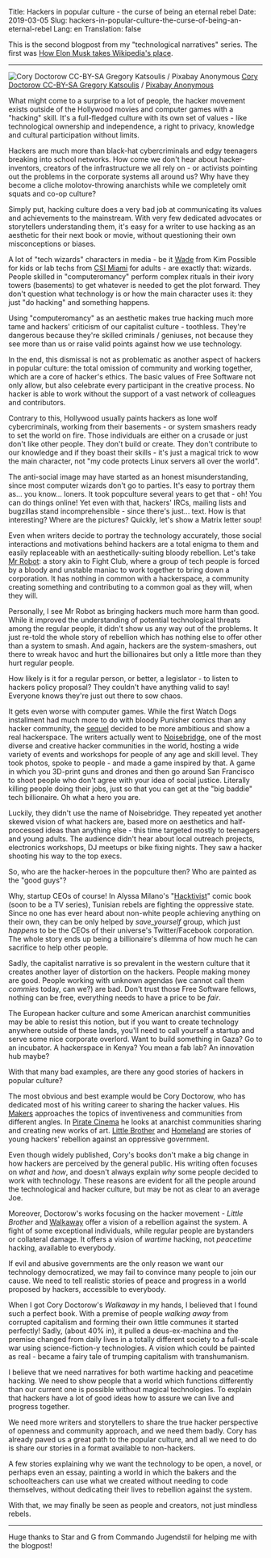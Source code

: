 Title: Hackers in popular culture - the curse of being an eternal rebel
Date: 2019-03-05
Slug: hackers-in-popular-culture-the-curse-of-being-an-eternal-rebel
Lang: en
Translation: false

This is the second blogpost from my "technological narratives" series. The first was [How Elon Musk takes Wikipedia's place](/how-elon-musk-takes-wikipedias-place.html).

---

![Cory Doctorow CC-BY-SA Gregory Katsoulis / Pixabay Anonymous](/images/28_hackers_in_popular_culture/doctorow_anonymous.jpg)
[Cory Doctorow CC-BY-SA Gregory Katsoulis](https://www.flickr.com/photos/maternity/8512127406/) / [Pixabay Anonymous](https://pixabay.com/photos/anonymous-hacker-network-mask-2821433/)

What might come to a surprise to a lot of people, the hacker movement exists outside of the Hollywood movies and computer games with a "hacking" skill. It's a full-fledged culture with its own set of values - like technological ownership and independence, a right to privacy, knowledge and cultural participation without limits.

Hackers are much more than black-hat cybercriminals and edgy teenagers breaking into school networks. How come we don't hear about hacker-inventors, creators of the infrastructure we all rely on - or activists pointing out the problems in the corporate systems all around us? Why have they become a cliche molotov-throwing anarchists while we completely omit squats and co-op culture?

Simply put, hacking culture does a very bad job at communicating its values and achievements to the mainstream. With very few dedicated advocates or storytellers understanding them, it's easy for a writer to use hacking as an aesthetic for their next book or movie, without questioning their own misconceptions or biases.

A lot of "tech wizards" characters in media - be it [Wade](https://tvtropes.org/pmwiki/pmwiki.php/Main/VoiceWithAnInternetConnection) from Kim Possible for kids or lab techs from [CSI Miami](https://tvtropes.org/pmwiki/pmwiki.php/Main/HollywoodHacking) for adults - are exactly that: wizards. People skilled in "computeromancy" perform complex rituals in their ivory towers (basements) to get whatever is needed to get the plot forward. They don't question what technology is or how the main character uses it: they just "do hacking" and something happens.

Using "computeromancy" as an aesthetic makes true hacking much more tame and hackers' criticism of our capitalist culture - toothless. They're dangerous because they're skilled criminals / geniuses, not because they see more than us or raise valid points against how we use technology.

In the end, this dismissal is not as problematic as another aspect of hackers in popular culture: the total omission of community and working together, which are a core of hacker's ethics. The basic values of Free Software not only allow, but also celebrate every participant in the creative process. No hacker is able to work without the support of a vast network of colleagues and contributors.

Contrary to this, Hollywood usually paints hackers as lone wolf cybercriminals, working from their basements - or system smashers ready to set the world on fire. Those individuals are either on a crusade or just don't like other people. They don't build or create. They don't contribute to our knowledge and if they boast their skills - it's just a magical trick to wow the main character, not "my code protects Linux servers all over the world".

The anti-social image may have started as an honest misunderstanding, since most computer wizards don't go to parties. It's easy to portray them as... you know... loners. It took popculture several years to get that - oh! You can do things online! Yet even with that, hackers' IRCs, mailing lists and bugzillas stand incomprehensible - since there's just... text. How is that interesting? Where are the pictures? Quickly, let's show a Matrix letter soup!

Even when writers decide to portray the technology accurately, those social interactions and motivations behind hackers are a total enigma to them and easily replaceable with an aesthetically-suiting bloody rebellion. Let's take [Mr Robot](https://tvtropes.org/pmwiki/pmwiki.php/Series/MrRobot): a story akin to Fight Club, where a group of tech people is forced by a bloody and unstable maniac to work together to bring down a corporation. It has nothing in common with a hackerspace, a community creating something and contributing to a common goal as they will, when they will.

Personally, I see Mr Robot as bringing hackers much more harm than good. While it improved the understanding of potential technological threats among the regular people, it didn't show us any way out of the problems. It just re-told the whole story of rebellion which has nothing else to offer other than a system to smash. And again, hackers are the system-smashers, out there to wreak havoc and hurt the billionaires but only a little more than they hurt regular people.

How likely is it for a regular person, or better, a legislator - to listen to hackers policy proposal? They couldn't have anything valid to say! Everyone knows they're just out there to sow chaos.

It gets even worse with computer games. While the first Watch Dogs installment had much more to do with bloody Punisher comics than any hacker community, the [sequel](https://tvtropes.org/pmwiki/pmwiki.php/VideoGame/WatchDogs2) decided to be more ambitious and show a real hackerspace. The writers actually went to [Noisebridge](https://en.wikipedia.org/wiki/Noisebridge), one of the most diverse and creative hacker communities in the world, hosting a wide variety of events and workshops for people of any age and skill level. They took photos, spoke to people - and made a game inspired by that. A game in which you 3D-print guns and drones and then go around San Francisco to shoot people who don't agree with your idea of social justice. Literally killing people doing their jobs, just so that you can get at the "big baddie" tech billionaire. Oh what a hero you are.

Luckily, they didn't use the name of Noisebridge. They repeated yet another skewed vision of what hackers are, based more on aesthetics and half-processed ideas than anything else - this time targeted mostly to teenagers and young adults. The audience didn't hear about local outreach projects, electronics workshops, DJ meetups or bike fixing nights. They saw a hacker shooting his way to the top execs.

So, who are the hacker-heroes in the popculture then? Who are painted as the "good guys"?

Why, startup CEOs of course! In Alyssa Milano's "[Hacktivist](https://www.goodreads.com/book/show/20648282-hacktivist-1)" comic book (soon to be a TV series), Tunisian rebels are fighting the oppressive state. Since no one has ever heard about non-white people achieving anything on their own, they can be only helped by _save_yourself_ group, which just _happens_ to be the CEOs of their universe's Twitter/Facebook corporation. The whole story ends up being a billionaire's dilemma of how much he can sacrifice to help other people.

Sadly, the capitalist narrative is so prevalent in the western culture that it creates another layer of distortion on the hackers. People making money are good. People working with unknown agendas (we cannot call them _commies_ today, can we?) are bad. Don't trust those Free Software fellows, nothing can be free, everything needs to have a price to be _fair_.

The European hacker culture and some American anarchist communities may be able to resist this notion, but if you want to create technology anywhere outside of these lands, you'll need to call yourself a startup and serve some nice corporate overlord. Want to build something in Gaza? Go to an incubator. A hackerspace in Kenya? You mean a fab lab? An innovation hub maybe?

With that many bad examples, are there any good stories of hackers in popular culture?

The most obvious and best example would be Cory Doctorow, who has dedicated most of his writing career to sharing the hacker values. His [Makers](https://www.goodreads.com/book/show/6422238-makers) approaches the topics of inventiveness and communities from different angles. In [Pirate Cinema](https://www.goodreads.com/book/show/13539171._Pirate_Cinema) he looks at anarchist communities sharing and creating new works of art. [Little Brother](https://www.goodreads.com/book/show/954674._Little_Brother) and [Homeland](https://www.goodreads.com/book/show/12917338-homeland) are stories of young hackers' rebellion against an oppressive government.

Even though widely published, Cory's books don't make a big change in how hackers are perceived by the general public. His writing often focuses on _what_ and _how_, and doesn't always explain _why_ some people decided to work with technology. These reasons are evident for all the people around the technological and hacker culture, but may be not as clear to an average Joe.

Moreover, Doctorow's works focusing on the hacker movement - _Little Brother_ and [Walkaway](https://www.goodreads.com/book/show/40604388-walkaway) offer a vision of a rebellion against the system. A fight of some exceptional individuals, while regular people are bystanders or collateral damage.  It offers a vision of _wartime_ hacking, not _peacetime_ hacking, available to everybody.

If evil and abusive governments are the only reason we want our technology democratized, we may fail to convince many people to join our cause. We need to tell realistic stories of peace and progress in a world proposed by hackers, accessible to everybody.

When I got Cory Doctorow's _Walkaway_ in my hands, I believed that I found such a perfect book. With a premise of people _walking away_ from corrupted capitalism and forming their own little communes it started perfectly! Sadly, (about 40% in), it pulled a deus-ex-machina and the premise changed from daily lives in a totally different society to a full-scale war using science-fiction-y technologies. A vision which could be painted as real - became a fairy tale of trumping capitalism with transhumanism.

I believe that we need narratives for both wartime hacking and peacetime hacking. We need to show people that a world which functions differently than our current one is possible without magical technologies. To explain that hackers have a lot of good ideas how to assure we can live and progress together.

We need more writers and storytellers to share the true hacker perspective of openness and community approach, and we need them badly. Cory has already paved us a great path to the popular culture, and all we need to do is share our stories in a format available to non-hackers.

A few stories explaining why we want the technology to be open, a novel, or perhaps even an essay, painting a world in which the bakers and the schoolteachers can use what we created without needing to code themselves, without dedicating their lives to rebellion against the system.

With that, we may finally be seen as people and creators, not just mindless rebels.

---

Huge thanks to Star and G from Commando Jugendstil for helping me with the blogpost!